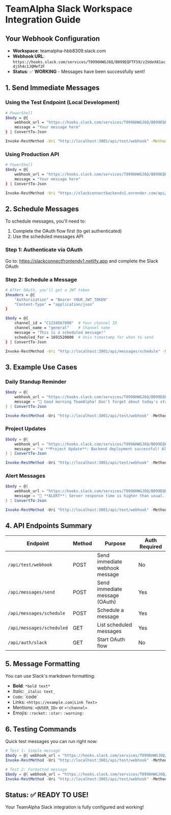 # TeamAlpha Slack Workspace Integration Guide

## Your Webhook Configuration
- **Workspace**: teamalpha-hbb8309.slack.com
- **Webhook URL**: `https://hooks.slack.com/services/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`
- **Status**: ✅ **WORKING** - Messages have been successfully sent!

## 1. Send Immediate Messages

### Using the Test Endpoint (Local Development)
```bash
# PowerShell
$body = @{
    webhook_url = "https://hooks.slack.com/services/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"
    message = "Your message here"
} | ConvertTo-Json

Invoke-RestMethod -Uri "http://localhost:3001/api/test/webhook" -Method POST -Body $body -ContentType "application/json"
```

### Using Production API
```bash
# PowerShell
$body = @{
    webhook_url = "https://hooks.slack.com/services/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"
    message = "Your message here"
} | ConvertTo-Json

Invoke-RestMethod -Uri "https://slackconnectbackendv1.onrender.com/api/test/webhook" -Method POST -Body $body -ContentType "application/json"
```

## 2. Schedule Messages

To schedule messages, you'll need to:
1. Complete the OAuth flow first (to get authenticated)
2. Use the scheduled messages API

### Step 1: Authenticate via OAuth
Go to: https://slackconnectfrontendv1.netlify.app and complete the Slack OAuth

### Step 2: Schedule a Message
```bash
# After OAuth, you'll get a JWT token
$headers = @{
    "Authorization" = "Bearer YOUR_JWT_TOKEN"
    "Content-Type" = "application/json"
}

$body = @{
    channel_id = "C1234567890"  # Your channel ID
    channel_name = "general"    # Channel name
    message = "This is a scheduled message!"
    scheduled_for = 1691520000  # Unix timestamp for when to send
} | ConvertTo-Json

Invoke-RestMethod -Uri "http://localhost:3001/api/messages/schedule" -Method POST -Body $body -Headers $headers
```

## 3. Example Use Cases

### Daily Standup Reminder
```powershell
$body = @{
    webhook_url = "https://hooks.slack.com/services/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"
    message = "🌅 Good morning TeamAlpha! Don't forget about today's standup at 9 AM."
} | ConvertTo-Json

Invoke-RestMethod -Uri "http://localhost:3001/api/test/webhook" -Method POST -Body $body -ContentType "application/json"
```

### Project Updates
```powershell
$body = @{
    webhook_url = "https://hooks.slack.com/services/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"
    message = "📊 **Project Update**: Backend deployment successful! All systems are running smoothly. 🚀"
} | ConvertTo-Json

Invoke-RestMethod -Uri "http://localhost:3001/api/test/webhook" -Method POST -Body $body -ContentType "application/json"
```

### Alert Messages
```powershell
$body = @{
    webhook_url = "https://hooks.slack.com/services/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"
    message = "🔔 **ALERT**: Server response time is higher than usual. Please check the logs."
} | ConvertTo-Json

Invoke-RestMethod -Uri "http://localhost:3001/api/test/webhook" -Method POST -Body $body -ContentType "application/json"
```

## 4. API Endpoints Summary

| Endpoint | Method | Purpose | Auth Required |
|----------|--------|---------|---------------|
| `/api/test/webhook` | POST | Send immediate webhook message | No |
| `/api/messages/send` | POST | Send immediate message (OAuth) | Yes |
| `/api/messages/schedule` | POST | Schedule a message | Yes |
| `/api/messages/scheduled` | GET | List scheduled messages | Yes |
| `/api/auth/slack` | GET | Start OAuth flow | No |

## 5. Message Formatting

You can use Slack's markdown formatting:
- **Bold**: `*bold text*`
- _Italic_: `_italic text_`
- `Code`: \`code\`
- Links: `<https://example.com|Link Text>`
- Mentions: `<@USER_ID>` or `<!channel>`
- Emojis: `:rocket:` `:star:` `:warning:`

## 6. Testing Commands

Quick test messages you can run right now:

```powershell
# Test 1: Simple message
$body = @{ webhook_url = "https://hooks.slack.com/services/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"; message = "✅ Test message from Slack Connect!" } | ConvertTo-Json
Invoke-RestMethod -Uri "http://localhost:3001/api/test/webhook" -Method POST -Body $body -ContentType "application/json"

# Test 2: Formatted message
$body = @{ webhook_url = "https://hooks.slack.com/services/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"; message = "🚀 *Slack Connect Backend* is working!\n\n✅ Webhook integration active\n✅ Message scheduling ready\n✅ OAuth flow configured" } | ConvertTo-Json
Invoke-RestMethod -Uri "http://localhost:3001/api/test/webhook" -Method POST -Body $body -ContentType "application/json"
```

## Status: ✅ READY TO USE!
Your TeamAlpha Slack integration is fully configured and working!
